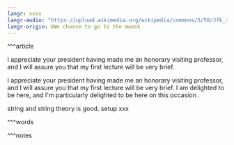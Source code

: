 ```yaml
---
langr: xxxx
langr-audio: "https://upload.wikimedia.org/wikipedia/commons/5/50/Jfk_rice_university_we_choose_to_go_to_the_moon.ogg"
langr-origin: 《We choose to go to the moon》
---
```


^^^article


I appreciate your president having made me an honorary visiting professor, and I will assure you that my first lecture will be very brief.

I appreciate your president having made me an honorary visiting professor, and I will assure you that my first lecture will be very brief. I am delighted to be here, and I'm particularly delighted to be here on this occasion .

string and string theory is good. setup xxx

^^^words


^^^notes